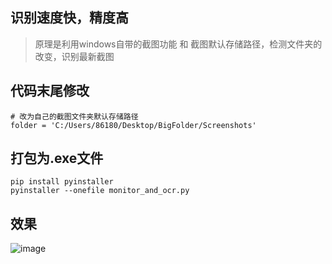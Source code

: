## 识别速度快，精度高
>  原理是利用windows自带的截图功能 和 截图默认存储路径，检测文件夹的改变，识别最新截图


## 代码末尾修改
```
# 改为自己的截图文件夹默认存储路径
folder = 'C:/Users/86180/Desktop/BigFolder/Screenshots'
```

## 打包为.exe文件
```
pip install pyinstaller
pyinstaller --onefile monitor_and_ocr.py
```

## 效果
![image](https://github.com/Cunninger/Monitor-OCR/assets/113076850/853c6f83-0a57-4bfb-adf4-84f0cd8ba21c)
